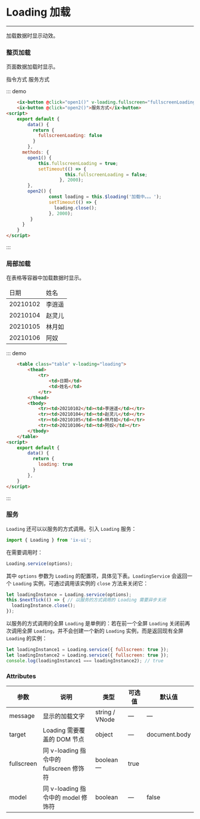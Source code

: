 # Loading 加载
----
加载数据时显示动效。
### 整页加载
页面数据加载时显示。

<div class="demo-block">
    <ix-button @click="open1()" v-loading.fullscreen="fullscreenLoading">指令方式</ix-button>
    <ix-button @click="open2()">服务方式</ix-button>
</div>
<script>
    export default {
        data() {
          return {
            fullscreenLoading: false,
            loading: true
          }
        },
      methods: {
        open1() {
            this.fullscreenLoading = true;
            setTimeout(() => {
                      this.fullscreenLoading = false;
                    }, 2000);
        },
        open2() {
                const loading = this.$loading('加载中。。。');
                setTimeout(() => {
                  loading.close();
                }, 2000);
         }
      }
    }
</script>

::: demo
```html
    <ix-button @click="open1()" v-loading.fullscreen="fullscreenLoading">指令方式</ix-button>
    <ix-button @click="open2()">服务方式</ix-button>
<script>
    export default {
        data() {
          return {
            fullscreenLoading: false
          }
        },
      methods: {
        open1() {
            this.fullscreenLoading = true;
            setTimeout(() => {
                      this.fullscreenLoading = false;
                    }, 2000);
        },
        open2() {
                const loading = this.$loading('加载中。。。');
                setTimeout(() => {
                  loading.close();
                }, 2000);
         }
      }
    }
</script>
```
:::

### 局部加载
在表格等容器中加载数据时显示。

<div class="demo-block">
    <table class="table" v-loading.model="loading">
        <thead>
            <tr>
                <td>日期</td>
                <td>姓名</td>
            </tr>
        </thead>
        <tbody>
            <tr><td>20210102</td><td>李逍遥</td></tr>
            <tr><td>20210104</td><td>赵灵儿</td></tr>
            <tr><td>20210105</td><td>林月如</td></tr>
            <tr><td>20210106</td><td>阿奴</td></tr>
        </tbody>
    </table>
</div>

::: demo
```html
    <table class="table" v-loading="loading">
        <thead>
            <tr>
                <td>日期</td>
                <td>姓名</td>
            </tr>
        </thead>
        <tbody>
            <tr><td>20210102</td><td>李逍遥</td></tr>
            <tr><td>20210104</td><td>赵灵儿</td></tr>
            <tr><td>20210105</td><td>林月如</td></tr>
            <tr><td>20210106</td><td>阿奴</td></tr>
        </tbody>
    </table>
<script>
    export default {
        data() {
          return {
            loading: true
          }
        },
    }
</script>
```
:::

### 服务
`Loading` 还可以以服务的方式调用。引入 `Loading` 服务：
```javascript
import { Loading } from 'ix-ui';
```
在需要调用时：
```javascript
Loading.service(options);
```
其中 `options` 参数为 `Loading` 的配置项，具体见下表。`LoadingService` 会返回一个 `Loading` 实例，可通过调用该实例的 `close` 方法来关闭它：
```javascript
let loadingInstance = Loading.service(options);
this.$nextTick(() => { // 以服务的方式调用的 Loading 需要异步关闭
  loadingInstance.close();
});
```

以服务的方式调用的全屏 `Loading` 是单例的：若在前一个全屏 `Loading` 关闭前再次调用全屏 `Loading`，并不会创建一个新的 `Loading` 实例，而是返回现有全屏 `Loading` 的实例：
```javascript
let loadingInstance1 = Loading.service({ fullscreen: true });
let loadingInstance2 = Loading.service({ fullscreen: true });
console.log(loadingInstance1 === loadingInstance2); // true
```



### Attributes
| 参数      | 说明    | 类型      | 可选值       | 默认值   |
|---------- |-------- |---------- |-------------  |-------- |
|message	|显示的加载文字	|string / VNode	|—	|—|
|target	|Loading 需要覆盖的 DOM 节点	|object	|—	|document.body|
|fullscreen	|同 v-loading 指令中的 fullscreen 修饰符|	boolean	—	|true|
|model	|同 v-loading 指令中的 model 修饰符	|boolean	|—	|false|
